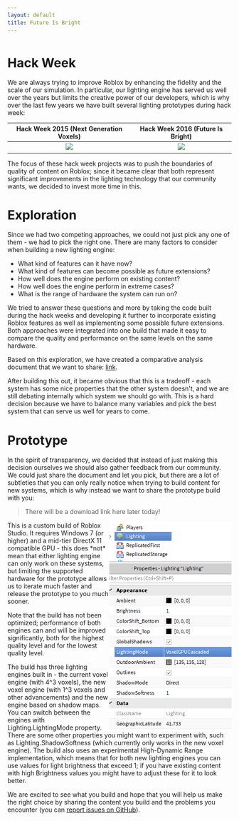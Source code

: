 ```yaml
---
layout: default
title: Future Is Bright
---
```


<p id="countdown" style="align: center; font-size: 48px; visibility: hidden;"></p>

# Hack Week

We are always trying to improve Roblox by enhancing the fidelity and the scale of our simulation. In particular, our lighting engine has served us well over the years but limits the creative power of our developers, which is why over the last few years we have built several lighting prototypes during hack week:

| Hack Week 2015 (Next Generation Voxels) | Hack Week 2016 (Future Is Bright) |
|:-:|:-:|
| [![](https://img.youtube.com/vi/z5TmqDtpwSM/0.jpg)](https://www.youtube.com/watch?v=z5TmqDtpwSM) | [![](https://img.youtube.com/vi/lrvOGqC9ZjQ/0.jpg)](https://www.youtube.com/watch?v=lrvOGqC9ZjQ) |

The focus of these hack week projects was to push the boundaries of quality of content on Roblox; since it became clear that both represent significant improvements in the lighting technology that our community wants, we decided to invest more time in this.

# Exploration

Since we had two competing approaches, we could not just pick any one of them - we had to pick the right one. There are many factors to consider when building a new lighting engine:

* What kind of features can it have now?
* What kind of features can become possible as future extensions?
* How well does the engine perform on existing content?
* How well does the engine perform in extreme cases?
* What is the range of hardware the system can run on?

We tried to answer these questions and more by taking the code built during the hack weeks and developing it further to incorporate existing Roblox features as well as implementing some possible future extensions. Both approaches were integrated into one build that made it easy to compare the quality and performance on the same levels on the same hardware.

Based on this exploration, we have created a comparative analysis document that we want to share: [link](compare).

After building this out, it became obvious that this is a tradeoff - each system has some nice properties that the other system doesn't, and we are still debating internally which system we should go with. This is a hard decision because we have to balance many variables and pick the best system that can serve us well for years to come.

# Prototype

In the spirit of transparency, we decided that instead of just making this decision ourselves we should also gather feedback from our community. We could just share the document and let you pick, but there are a lot of subtleties that you can only really notice when trying to build content for new systems, which is why instead we want to share the prototype build with you:

> There will be a download link here later today!

<img align="right" src="images/mode_switch.png">
This is a custom build of Roblox Studio. It requires Windows 7 (or higher) and a mid-tier DirectX 11 compatible GPU - this does *not* mean that either lighting engine can only work on these systems, but limiting the supported hardware for the prototype allows us to iterate much faster and release the prototype to you much sooner.

Note that the build has not been optimized; performance of both engines can and will be improved significantly, both for the highest quality level and for the lowest quality level.

The build has three lighting engines built in - the current voxel engine (with 4^3 voxels), the new voxel engine (with 1^3 voxels and other advancements) and the new engine based on shadow maps. You can switch between the engines with Lighting.LightingMode property. There are some other properties you might want to experiment with, such as Lighting.ShadowSoftness (which currently only works in the new voxel engine). The build also uses an experimental High-Dynamic Range implementation, which means that for both new lighting engines you can use values for light brightness that exceed 1; if you have existing content with high Brightness values you might have to adjust these for it to look better.

We are excited to see what you build and hope that you will help us make the right choice by sharing the content you build and the problems you encounter (you can [report issues on GitHub](https://github.com/Roblox/future-is-bright/issues)).

<script>
var countDownDate = new Date("July 22 2017 18:00:00 GMT-0700").getTime();

var interval = setInterval(function() {
  var now = new Date().getTime();
  var distance = countDownDate - now;

  var element = document.getElementById("countdown");

  if (distance < 0) {
    if (interval) {
      clearInterval(interval);

	  element.style.visibility = 'hidden';
    }
  } else {
    var hours = Math.floor(distance / (1000 * 60 * 60));
    var minutes = Math.floor((distance % (1000 * 60 * 60)) / (1000 * 60));
    var seconds = Math.floor((distance % (1000 * 60)) / 1000);

    element.innerHTML = "Prototype available in " + hours + "h " + minutes + "m " + seconds + "s ";
    element.style.visibility = 'visible';
  }
}, 1000);
</script>

